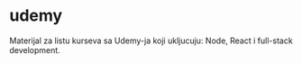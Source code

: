 # udemy
Materijal za listu kurseva sa Udemy-ja koji ukljucuju: Node, React i full-stack development.

